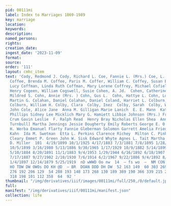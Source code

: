 ```yaml
---
pid: 00111mi
label: Index to Marriages 1869-1989
key: marriage
location: 
keywords: 
description: 
named_persons: 
rights: 
creation_date: 
ingest_date: '2023-11-09'
format: 
source: 
order: '111'
layout: cmhc_item
text: 'Cody, Redmond J. Cody, Richard L. Coe, Fannie L. (Mrs.) Coe, L. D.  Coff, Charles
  Coffee, Brenda M. Coffee, Paris M. Coffer, William C. Coffey, Susan Elizabeth Coffin,
  Lucy Coffman, Linda Ruth Coffman, Mary Lorene Coffrey, Michael Cofield, W. N. Cogeen,
  Henry Cogeen, William Cogswell, Susie Cohen, A. Jd.  Cohen, Catherine A. Cohen,
  Mildred S. Cohn, Annie (Mrs. ) Cohn, Gus L.  Cohn, Hattye L. Cohn, Louis L.  Cohn,
  Martin G. Colahan, Daniel Colahan, Daniel Coland, Harriet L. Colburn, Concetta M.
  Colburn, William H. Colby, Clara  Colby, Inez  Colby, Sarah  Colby, Wallace Colderwood,
  John Cole, Alice Jane  Anna M. Gilligan Marie Lanich  E. E. Mann  Katie B. Gray  Kate
  Phillips Sidney Lee Micklich Mary G. Hamiett Libbie Johnson (Mrs.) Frank Richard
  Crum Gavin Leslie  F. Ralph Read  Henry Bray Nicholas Ellen Shea  Anna Champion  Irma
  Turnbull] Martha Jennings Jessie Dougherty Emily Roberts George E. O''Connor David
  H. Werba Emanuel Flarty Fannie Gleberman Solomon Garrett Amelia Friedlander Emma
  Kahn  Ida M. Swetman  Etta L. Perkins Clarence Richey  Milton C. Pinkston Jr.  Elizabeth
  Cleary Emmet P. Green John W. Sisk Edward Whyte Agnes L. Tait Martha Harris John
  D. Miller  101  4/19/1899 10/1/1925 4/17/1883 7/3/1881 7/8/1895 1/28/1974 7/27/1939
  10/5/1899 3/16/1980 5/13/1886 9/30/1965 1/17/1929 10/9/1882 5/14/1899 7/13/1886
  5/10/1884 8/20/1891 11/1/1883 9/4/1953 1/29/1944 6/16/1892 6/18/1907 4/5/1902 1/17/1897
  7/17/1887 9/27/1902 2/10/1930 7/6/1914 6/2/1967 9/22/1886 9/4/1892 8/16/1890 7/17/1882
  1/4/1897 12/14/1879 5/25/1919  nD wWWD Oo nw  14  — fs wo  —  NM CON WON ™N DMO
  HO TDW DW OWOs DO KH @D  — BR  DOAN DDD DH DW  52 163 149  60 303 269  38  74 917
  276 192 206 129  54 288 193 148 173 268 130 189 389 190 366 339 215 217 568 113
  318 198 101 112 358  64  92 '
thumbnail: "/img/derivatives/iiif/images/00111mi/full/250,/0/default.jpg"
full: 
manifest: "/img/derivatives/iiif/00111mi/manifest.json"
collection: life
---
```

